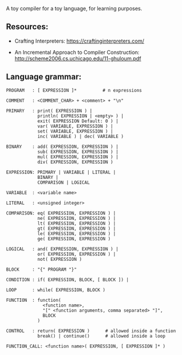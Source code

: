 

A toy compiler for a toy language, for learning purposes.


## Resources:

* Crafting Interpreters: https://craftinginterpreters.com/

* An Incremental Approach to Compiler Construction: http://scheme2006.cs.uchicago.edu/11-ghuloum.pdf


## Language grammar:

```
PROGRAM   : [ EXPRESSION ]*          # n expressions

COMMENT   : <COMMENT_CHAR> + <comment> + "\n"

PRIMARY   : print( EXPRESSION ) |
            println( EXPRESSION | <empty> ) |
            exit( EXPRESSION Default: 0 ) |
            var( VARIABLE, EXPRESSION ) |
            set( VARIABLE, EXPRESSION ) |
            inc( VARIABLE ) | dec( VARIABLE )

BINARY    : add( EXPRESSION, EXPRESSION ) |
            sub( EXPRESSION, EXPRESSION ) |
            mul( EXPRESSION, EXPRESSION ) |
            div( EXPRESSION, EXPRESSION )

EXPRESSION: PRIMARY | VARIABLE | LITERAL |
            BINARY |
            COMPARISON | LOGICAL

VARIABLE  : <variable name>

LITERAL   : <unsigned integer>

COMPARISON: eq( EXPRESSION, EXPRESSION ) |
            ne( EXPRESSION, EXPRESSION ) |
            lt( EXPRESSION, EXPRESSION ) |
            gt( EXPRESSION, EXPRESSION ) |
            le( EXPRESSION, EXPRESSION ) |
            ge( EXPRESSION, EXPRESSION )

LOGICAL   : and( EXPRESSION, EXPRESSION ) |
            or( EXPRESSION, EXPRESSION ) |
            not( EXPRESSION )

BLOCK     : "{" PROGRAM "}"

CONDITION : if( EXPRESSION, BLOCK, [ BLOCK ]) |

LOOP      : while( EXPRESSION, BLOCK )

FUNCTION  : function(
              <function name>,
              "[" <function arguments, comma separated> "]",
              BLOCK
            )

CONTROL   : return( EXPRESSION )      # allowed inside a function
            break() | continue()      # allowed inside a loop

FUNCTION_CALL: <function name>( EXPRESSION, [ EXPRESSION ]* )

```
